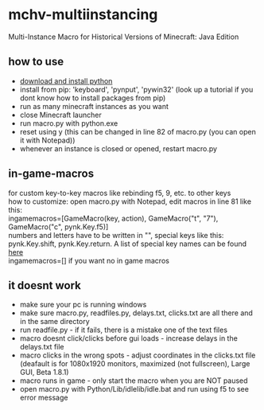 # mchv-multiinstancing
Multi-Instance Macro for Historical Versions of Minecraft: Java Edition

## how to use
- [download and install python](https://www.python.org/downloads/)<br />
- install from pip: 'keyboard', 'pynput', 'pywin32' (look up a tutorial if you dont know how to install packages from pip)<br />
- run as many minecraft instances as you want<br />
- close Minecraft launcher<br />
- run macro.py with python.exe<br />
- reset using y (this can be changed in line 82 of macro.py (you can open it with Notepad))<br />
- whenever an instance is closed or opened, restart macro.py<br />

## in-game-macros
for custom key-to-key macros like rebinding f5, 9, etc. to other keys<br />
how to customize: open macro.py with Notepad, edit macros in line 81 like this:<br />
ingamemacros=[GameMacro(key, action), GameMacro("t", "7"), GameMacro("c", pynk.Key.f5)]<br />
numbers and letters have to be written in "", special keys like this: pynk.Key.shift, pynk.Key.return. A list of special key names can be found [here]( https://pynput.readthedocs.io/en/latest/keyboard.html#pynput.keyboard.Key)<br />
ingamemacros=[] if you want no in game macros<br />

## it doesnt work
- make sure your pc is running windows<br />
- make sure macro.py, readfiles.py, delays.txt, clicks.txt are all there and in the same directory<br />
- run readfile.py - if it fails, there is a mistake one of the text files<br />
- macro doesnt click/clicks before gui loads - increase delays in the delays.txt file<br />
- macro clicks in the wrong spots - adjust coordinates in the clicks.txt file (deafault is for 1080x1920 monitors, maximized (not fullscreen), Large GUI, Beta 1.8.1)<br />
- macro runs in game - only start the macro when you are NOT paused<br />
- open macro.py with Python/Lib/idlelib/idle.bat and run using f5 to see error message
